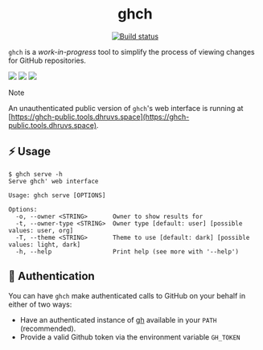 <p align="center">
  <h1 align="center">ghch</h1>
  <p align="center">
    <a href="https://github.com/dhth/ghch/actions/workflows/build-gleam.yml"><img alt="Build status" src="https://img.shields.io/github/actions/workflow/status/dhth/ghch/build-gleam.yml?style=flat-square"></a>
  </p>
</p>

`ghch` is a *work-in-progress* tool to simplify the process of viewing changes
for GitHub repositories.

![](https://github.com/user-attachments/assets/548484ac-7d3f-4261-8c59-cb84def173a6)
![](https://github.com/user-attachments/assets/af584b9f-281e-46fd-951f-75278b4d7c9f)
![](https://github.com/user-attachments/assets/74803101-eb63-4837-adac-f3fe9c9c1a76)

> [!NOTE]
> An unauthenticated public version of `ghch`'s web interface is running
> at [https://ghch-public.tools.dhruvs.space](https://ghch-public.tools.dhruvs.space).

⚡️ Usage
---

```text
$ ghch serve -h
Serve ghch' web interface

Usage: ghch serve [OPTIONS]

Options:
  -o, --owner <STRING>       Owner to show results for
  -t, --owner-type <STRING>  Owner type [default: user] [possible values: user, org]
  -T, --theme <STRING>       Theme to use [default: dark] [possible values: light, dark]
  -h, --help                 Print help (see more with '--help')
```

🔑 Authentication
---

You can have `ghch` make authenticated calls to GitHub on your behalf in either
of two ways:

- Have an authenticated instance of [gh](https://github.com/cli/cli) available
  in your `PATH` (recommended).
- Provide a valid Github token via the environment variable `GH_TOKEN`
